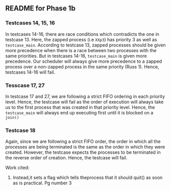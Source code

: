 ## README for Phase 1b

### Testcases 14, 15, 16
In testcases 14-16, there are race conditions which contradicts the one in testcase 13. Here, the zapped process (i.e `XXp3`) has priority 3 as well as `testcase_main`. According to testcase 13, zapped processes should be given more precedence when there is a race between two processes with the same priorities. But in testcases 14-16, `testcase_main` is given more precedence. Our scheduler will always give more precedence to a zapped process over a non-zapped process in the same priority (Russ 1).  Hence, testcases 14-16 will fail.

### Tesscase 17, 27

In testcase 17 and 27, we are following a strict FIFO ordering in each priority level. Hence, the testcase will fail as the order of execution will always take us to the first process that was created in that priority level. Hence, the `testcase_main` will always end up executing first until it is blocked on a `join()`

### Testcase 18

Again, since we are following a strict FIFO order, the order in which all the processes are being terminated is the same as the order in which they were created. However, the testcase expects the processes to be terminated in the reverse order of creation. Hence, the testcase will fail. 

Work cited:
1. Instead,it sets a flag which tells theprocess that it should quit() as soon as is practical.
    Pg number 3

